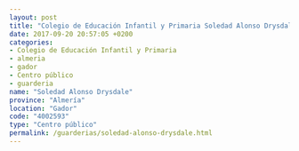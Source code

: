 ```yaml
---
layout: post
title: "Colegio de Educación Infantil y Primaria Soledad Alonso Drysdale"
date: 2017-09-20 20:57:05 +0200
categories:
- Colegio de Educación Infantil y Primaria
- almeria
- gador
- Centro público
- guarderia
name: "Soledad Alonso Drysdale"
province: "Almería"
location: "Gador"
code: "4002593"
type: "Centro público"
permalink: /guarderias/soledad-alonso-drysdale.html
---
```

